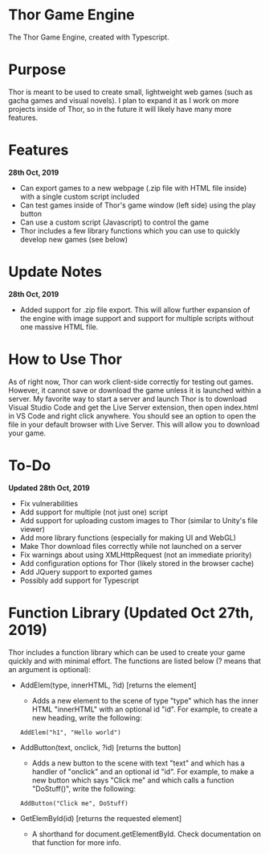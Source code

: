# Thor Game Engine
 The Thor Game Engine, created with Typescript. 

# Purpose
Thor is meant to be used to create small, lightweight web games (such as gacha games and 
visual novels). I plan to expand it as I work on more projects inside of Thor, so 
in the future it will likely have many more features.

# Features
**28th Oct, 2019**
- Can export games to a new webpage (.zip file with HTML file inside) with a single custom script included
- Can test games inside of Thor's game window (left side) using the play button
- Can use a custom script (Javascript) to control the game
- Thor includes a few library functions which you can use to quickly develop new games (see below)

# Update Notes
**28th Oct, 2019**
- Added support for .zip file export. This will allow further expansion of the engine with image support and support for multiple scripts without one massive HTML file.

# How to Use Thor
As of right now, Thor can work client-side correctly for testing out games. However, it cannot
save or download the game unless it is launched within a server. My favorite way to start a server and launch Thor is to download Visual Studio Code and get the Live Server
extension, then open index.html in VS Code and right click anywhere. You should see 
an option to open the file in your default browser with Live Server. This will allow you to 
download your game. 

# To-Do
**Updated 28th Oct, 2019**
- Fix vulnerabilities
- Add support for multiple (not just one) script
- Add support for uploading custom images to Thor (similar to Unity's file viewer)
- Add more library functions (especially for making UI and WebGL)
- Make Thor download files correctly while not launched on a server
- Fix warnings about using XMLHttpRequest (not an immediate priority)
- Add configuration options for Thor (likely stored in the browser cache)
- Add JQuery support to exported games
- Possibly add support for Typescript

# Function Library (Updated Oct 27th, 2019)
Thor includes a function library which can be used to create your game quickly and with 
minimal effort. The functions are listed below (? means that an argument is optional): 

- AddElem(type, innerHTML, ?id)     [returns the element]
  - Adds a new element to the scene of type "type" which has the inner HTML "innerHTML" 
with an optional id "id". For example, to create a new heading, write the following: 
  ```
  AddElem("h1", "Hello world")
  ```

- AddButton(text, onclick, ?id)     [returns the button]
  - Adds a new button to the scene with text "text" and which has a handler of "onclick"
  and an optional id "id". For example, to make a new button which says "Click me" 
  and which calls a function "DoStuff()", write the following: 
  ```
  AddButton("Click me", DoStuff)
  ```
  
- GetElemById(id)                 [returns the requested element]
  - A shorthand for document.getElementById. Check documentation on that function
  for more info.

